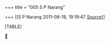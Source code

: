 +++
title = "005 S P Narang"

+++
[[S P Narang	2011-08-18, 19:19:47 [Source](https://groups.google.com/g/bvparishat/c/PECfIGTFA8I)]]



[TABLE]



